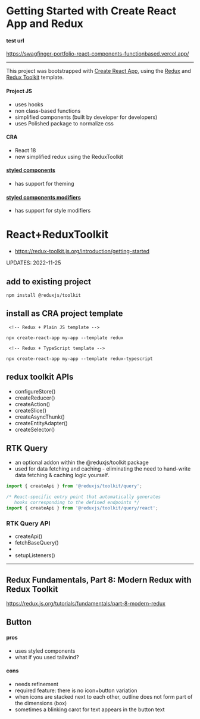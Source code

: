 # Getting Started with Create React App and Redux

#### test url

https://swagfinger-portfolio-react-components-functionbased.vercel.app/

---

This project was bootstrapped with [Create React App](https://github.com/facebook/create-react-app), using the [Redux](https://redux.js.org/) and [Redux Toolkit](https://redux-toolkit.js.org/) template.

#### Project JS

- uses hooks
- non class-based functions
- simplified components (built by developer for developers)
- uses Polished package to normalize css

#### CRA

- React 18
- new simplified redux using the ReduxToolkit

#### [styled components](https://styled-components.com/)

- has support for theming

#### [styled components modifiers](https://www.npmjs.com/package/styled-components-modifiers)

- has support for style modifiers

# React+ReduxToolkit

- https://redux-toolkit.js.org/introduction/getting-started

UPDATES:
2022-11-25

## add to existing project

```console
npm install @reduxjs/toolkit
```

## install as CRA project template

```console
 <!-- Redux + Plain JS template -->

npx create-react-app my-app --template redux

 <!-- Redux + TypeScript template -->

npx create-react-app my-app --template redux-typescript
```

## redux toolkit APIs

- configureStore()
- createReducer()
- createAction()
- createSlice()
- createAsyncThunk()
- createEntityAdapter()
- createSelector()

## RTK Query

- an optional addon within the @reduxjs/toolkit package
- used for data fetching and caching - eliminating the need to hand-write data fetching & caching logic yourself.

```js
import { createApi } from '@reduxjs/toolkit/query';

/* React-specific entry point that automatically generates
   hooks corresponding to the defined endpoints */
import { createApi } from '@reduxjs/toolkit/query/react';
```

### RTK Query API

- createApi()
- fetchBaseQuery()
- <ApiProvider />
- setupListeners()

---

## Redux Fundamentals, Part 8: Modern Redux with Redux Toolkit

https://redux.js.org/tutorials/fundamentals/part-8-modern-redux

## Button

#### pros

- uses styled components
- what if you used tailwind?

#### cons

- needs refinement
- required feature: there is no icon+button variation
- when icons are stacked next to each other, outline does not form part of the dimensions (box)
- sometimes a blinking carot for text appears in the button text
